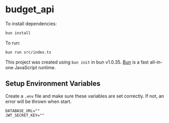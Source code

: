 # budget_api

To install dependencies:

```bash
bun install
```

To run:

```bash
bun run src/index.ts
```

This project was created using `bun init` in bun v1.0.35. [Bun](https://bun.sh) is a fast all-in-one JavaScript runtime.

## Setup Environment Variables

Create a `.env` file and make sure these variables are set correctly. If not, an error will be thrown when start.

```env
DATABASE_URL=""
JWT_SECRET_KEY=""
```
